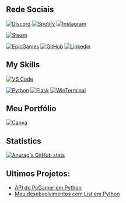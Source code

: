 ## Rede Sociais 
[![Discord](https://img.shields.io/badge/Discord-7289DA?style=for-the-badge&logo=discord&logoColor=white)](https://discord.com/)
[![Spotify](https://img.shields.io/badge/Spotify-1ED760?&style=for-the-badge&logo=spotify&logoColor=white)](https://open.spotify.com/user/zbymvw5nd79w4xfh72u9n78q1?si=590a4b3a50034eae)
[![Instagram](https://img.shields.io/badge/Instagram-E4405F?style=for-the-badge&logo=instagram&logoColor=white)](https://www.instagram.com/jonh.spring/?theme=dark)

[![Steam](https://img.shields.io/badge/Steam-000000?style=for-the-badge&logo=steam&logoColor=white)](https://steamcommunity.com/id/sombra-921/)

[![EpicGames](https://img.shields.io/badge/Epic%20Games-313131?style=for-the-badge&logo=Epic%20Games&logoColor=white)](https://store.epicgames.com/pt-BR/u/8e4d2592931d4deaa124dc1a682c7b2d)
[![GitHub](https://img.shields.io/badge/GitHub-100000?style=for-the-badge&logo=github&logoColor=white)](https://github.com/joaolucas-0000)
[![Linkedin](https://img.shields.io/badge/LinkedIn-0077B5?style=for-the-badge&logo=linkedin&logoColor=white)](https://www.linkedin.com/in/jo%C3%A3o-lucas-2399a3214/)

## My Skills
[![VS Code](https://img.shields.io/badge/VSCode-0078D4?style=for-the-badge&logo=visual%20studio%20code&logoColor=white)](https://code.visualstudio.com/)

[![Python](	https://img.shields.io/badge/Python-3776AB?style=for-the-badge&logo=python&logoColor=white)]()
[![Flask](https://img.shields.io/badge/Flask-000000?style=for-the-badge&logo=flask&logoColor=white)]()
[![WinTerminal](https://img.shields.io/badge/GIT-E44C30?style=for-the-badge&logo=git&logoColor=white)]()
[![]()]()

## Meu Portfólio
[![Canva](https://img.shields.io/badge/Canva-%2300C4CC.svg?&style=for-the-badge&logo=Canva&logoColor=white)](https://www.canva.com/design/DAFBtWzjdM0/qvS0M0Bk4gs6zHiYHdEYlw/view?utm_content=DAFBtWzjdM0&utm_campaign=designshare&utm_medium=link&utm_source=publishpresent)

## Statistics

[![Anurag's GitHub stats](https://github-readme-stats.vercel.app/api?username=joaolucas-0000)](https://github.com/anuraghazra/github-readme-stats)

## Ultimos Projetos:

- [API do PcGamer em Python](https://github.com/joaolucas-0000/API-PcGamer_python.git)
- [Meu desebvolvimentos com List em Python](https://github.com/joaolucas-0000/Meu-desenvolvimento-com-List-Python.git)





